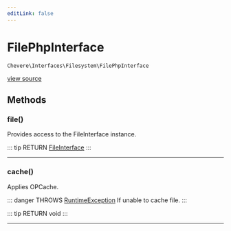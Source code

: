 ```yaml
---
editLink: false
---
```


# FilePhpInterface

`Chevere\Interfaces\Filesystem\FilePhpInterface`

[view source](https://github.com/chevere/chevere/blob/master/interfaces/Filesystem/FilePhpInterface.php)

## Methods

### file()

Provides access to the FileInterface instance.

::: tip RETURN
[FileInterface](./FileInterface.md)
:::

---

### cache()

Applies OPCache.

::: danger THROWS
[RuntimeException](./RuntimeException.md)
If unable to cache file.
:::

::: tip RETURN
void
:::

---

